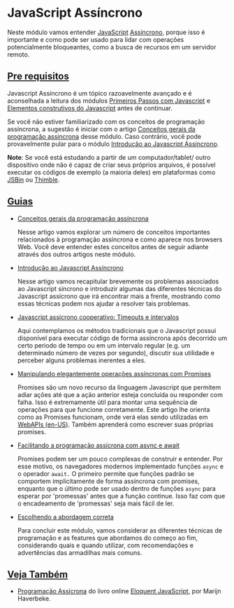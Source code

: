 # JavaScript Assíncrono

Neste módulo vamos entender [JavaScript](https://developer.mozilla.org/pt-BR/docs/Glossary/JavaScript) [Assíncrono](https://developer.mozilla.org/pt-BR/docs/Glossary/Asynchronous), porque isso é importante e como pode ser usado para lidar com operações potencialmente bloqueantes, como a busca de recursos em um servidor remoto.

## [Pre requisitos](https://developer.mozilla.org/pt-BR/docs/Learn/JavaScript/Asynchronous#pre_requisitos)

Javascript Assíncrono é um tópico razoavelmente avançado e é aconselhada a leitura dos módulos [Primeiros Passos com Javascript](https://developer.mozilla.org/pt-BR/docs/Learn/JavaScript/First_steps) e [Elementos construtivos do Javascript](https://developer.mozilla.org/pt-BR/docs/Learn/JavaScript/Building_blocks) antes de continuar.

Se você não estiver familiarizado com os conceitos de programação assíncrona, a sugestão é iniciar com o artigo [Conceitos gerais da programação assíncrona](https://developer.mozilla.org/pt-BR/docs/Learn/JavaScript/Asynchronous/Concepts) desse módulo. Caso contrário, você pode provavelmente pular para o módulo [Introdução ao Javascript Assíncrono](https://developer.mozilla.org/pt-BR/docs/Learn/JavaScript/Asynchronous/Introducing).

**Note**: Se você está estudando a partir de um computador/tablet/ outro dispositivo onde não é capaz de criar seus próprios arquivos, é possível executar os códigos de exemplo (a maioria deles) em plataformas como [JSBin](http://jsbin.com/) ou [Thimble](https://thimble.mozilla.org/).

## [Guias](https://developer.mozilla.org/pt-BR/docs/Learn/JavaScript/Asynchronous#guias)

- [Conceitos gerais da programação assíncrona](https://developer.mozilla.org/pt-BR/docs/Learn/JavaScript/Asynchronous/Concepts)

  Nesse artigo vamos explorar um número de conceitos importantes relacionados à programação assíncrona e como aparece nos browsers Web. Você deve entender estes conceitos antes de seguir adiante através dos outros artigos neste módulo.

- [Introdução ao Javascript Assíncrono](https://developer.mozilla.org/pt-BR/docs/Learn/JavaScript/Asynchronous/Introducing)

  Nesse artigo vamos recapitular brevemente os problemas associados ao Javascript síncrono e introduzir algumas das diferentes técnicas do Javascript assícrono que irá encontrar mais a frente, mostrando como essas técnicas podem nos ajudar a resolver tais problemas.

- [Javascript assícrono cooperativo: Timeouts e intervalos](https://developer.mozilla.org/pt-BR/docs/Learn/JavaScript/Asynchronous/Timeouts_and_intervals)

  Aqui contemplamos os métodos tradicionais que o Javascript possui disponível para executar código de forma assíncrona após decorrido um certo periodo de tempo ou em um intervalo regular (e.g. um determinado número de vezes por segundo), discutir sua utilidade e perceber alguns problemas inerentes a eles.

- [Manipulando elegantemente operações assíncronas com Promises](https://developer.mozilla.org/pt-BR/docs/Learn/JavaScript/Asynchronous/Promises)

  Promises são um novo recurso da linguagem Javascript que permitem adiar ações até que a ação anterior esteja concluída ou responder com falha. Isso é extremamente útil para montar uma sequência de operações para que funcione corretamente. Este artigo lhe orienta como as Promises funcionam, onde verá elas sendo utilizadas em [WebAPIs (en-US)](https://developer.mozilla.org/en-US/docs/Web/API). Também aprenderá como escrever suas próprias promises.

- [Facilitando a programação assícrona com async e await](https://developer.mozilla.org/en-US/docs/Learn/JavaScript/Asynchronous/Async_await)

  Promises podem ser um pouco complexas de construir e entender. Por esse motivo, os navegadores modernos implementado funções `async` e o operador `await.` O primeiro permite que funções padrão se comportem implicitamente de forma assíncrona com promises, enquanto que o último pode ser usado dentro de funções `async` para esperar por 'promessas' antes que a função continue. Isso faz com que o encadeamento de 'promessas' seja mais fácil de ler.

- [Escolhendo a abordagem correta](https://developer.mozilla.org/pt-BR/docs/Learn/JavaScript/Asynchronous/Choosing_the_right_approach)

  Para concluir este módulo, vamos considerar as diferentes técnicas de programação e as features que abordamos do começo ao fim, considerando quais e quando utilizar, com recomendações e advertências das armadilhas mais comuns.

## [Veja Também](https://developer.mozilla.org/pt-BR/docs/Learn/JavaScript/Asynchronous#veja_também)

- [Programação Assícrona](https://eloquentjavascript.net/11_async.html) do livro online [Eloquent JavaScript](https://eloquentjavascript.net/), por Marijn Haverbeke.
